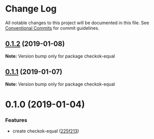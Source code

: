 # Change Log

All notable changes to this project will be documented in this file.
See [Conventional Commits](https://conventionalcommits.org) for commit guidelines.

## [0.1.2](https://github.com/forsigner/checkok/compare/checkok-equal@0.1.1...checkok-equal@0.1.2) (2019-01-08)

**Note:** Version bump only for package checkok-equal





## [0.1.1](https://github.com/forsigner/checkok/compare/checkok-equal@0.1.0...checkok-equal@0.1.1) (2019-01-07)

**Note:** Version bump only for package checkok-equal





# 0.1.0 (2019-01-04)


### Features

* create checkok-equal ([225f213](https://github.com/forsigner/checkok/commit/225f213))

